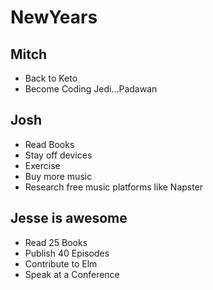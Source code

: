 # NewYears

## Mitch

* Back to Keto
* Become Coding Jedi...Padawan

## Josh

* Read Books
* Stay off devices
* Exercise
* Buy more music
* Research free music platforms like Napster

## Jesse is awesome

* Read 25 Books
* Publish 40 Episodes
* Contribute to Elm
* Speak at a Conference
